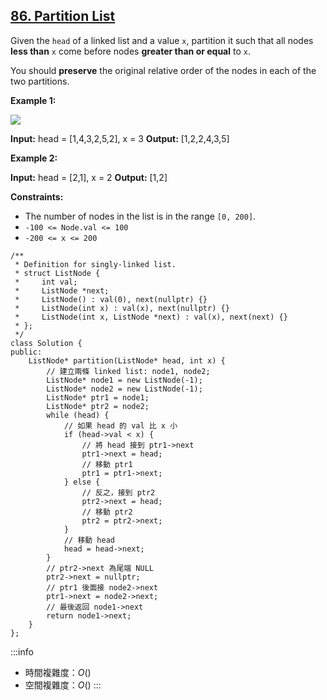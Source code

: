 ## [86\. Partition List](https://leetcode.com/problems/partition-list/)

Given the `head` of a linked list and a value `x`, partition it such that all nodes **less than** `x` come before nodes **greater than or equal** to `x`.

You should **preserve** the original relative order of the nodes in each of the two partitions.

**Example 1:**

![](https://assets.leetcode.com/uploads/2021/01/04/partition.jpg)

**Input:** head = \[1,4,3,2,5,2\], x = 3
**Output:** \[1,2,2,4,3,5\]

**Example 2:**

**Input:** head = \[2,1\], x = 2
**Output:** \[1,2\]

**Constraints:**

-   The number of nodes in the list is in the range `[0, 200]`.
-   `-100 <= Node.val <= 100`
-   `-200 <= x <= 200`

```cpp=
/**
 * Definition for singly-linked list.
 * struct ListNode {
 *     int val;
 *     ListNode *next;
 *     ListNode() : val(0), next(nullptr) {}
 *     ListNode(int x) : val(x), next(nullptr) {}
 *     ListNode(int x, ListNode *next) : val(x), next(next) {}
 * };
 */
class Solution {
public:
    ListNode* partition(ListNode* head, int x) {
        // 建立兩條 linked list: node1, node2;
        ListNode* node1 = new ListNode(-1);
        ListNode* node2 = new ListNode(-1);
        ListNode* ptr1 = node1;
        ListNode* ptr2 = node2;
        while (head) {
            // 如果 head 的 val 比 x 小
            if (head->val < x) {
                // 將 head 接到 ptr1->next
                ptr1->next = head;
                // 移動 ptr1
                ptr1 = ptr1->next;
            } else {
                // 反之，接到 ptr2
                ptr2->next = head;
                // 移動 ptr2
                ptr2 = ptr2->next;
            }
            // 移動 head
            head = head->next;
        }
        // ptr2->next 為尾端 NULL
        ptr2->next = nullptr;
        // ptr1 後面接 node2->next
        ptr1->next = node2->next;
        // 最後返回 node1->next
        return node1->next;
    }
};
```

:::info
- 時間複雜度：$O()$
- 空間複雜度：$O()$
:::
